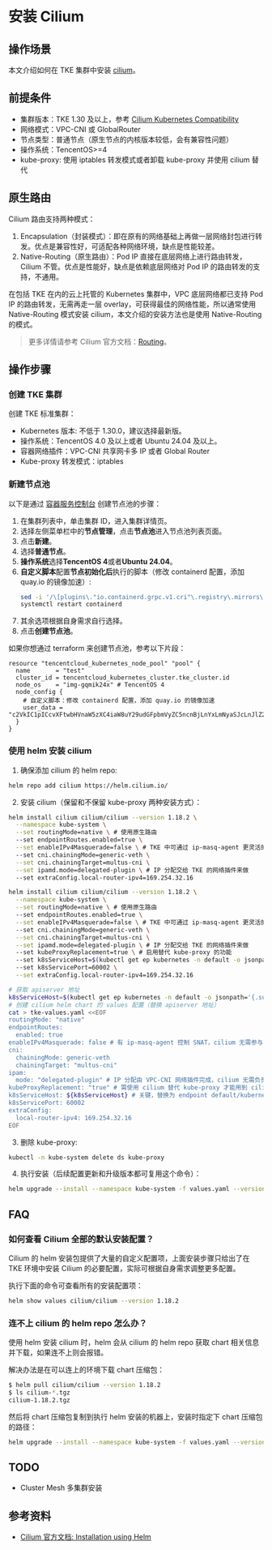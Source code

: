 # 安装 Cilium

## 操作场景

本文介绍如何在 TKE 集群中安装 [cilium](https://cilium.io/)。

## 前提条件

- 集群版本：TKE 1.30 及以上，参考 [Cilium Kubernetes Compatibility](https://docs.cilium.io/en/stable/network/kubernetes/compatibility/)
- 网络模式：VPC-CNI 或 GlobalRouter
- 节点类型：普通节点（原生节点的内核版本较低，会有兼容性问题）
- 操作系统：TencentOS>=4
- kube-proxy: 使用 iptables 转发模式或者卸载 kube-proxy 并使用 cilium 替代

## 原生路由

Cilium 路由支持两种模式：
1. Encapsulation（封装模式）：即在原有的网络基础上再做一层网络封包进行转发。优点是兼容性好，可适配各种网络环境，缺点是性能较差。
2. Native-Routing（原生路由）：Pod IP 直接在底层网络上进行路由转发，Cilium 不管。优点是性能好，缺点是依赖底层网络对 Pod IP 的路由转发的支持，不通用。

在包括 TKE 在内的云上托管的 Kubernetes 集群中，VPC 底层网络都已支持 Pod IP 的路由转发，无需再走一层 overlay，可获得最佳的网络性能，所以通常使用 Native-Routing 模式安装 cilium，本文介绍的安装方法也是使用 Native-Routing 的模式。

> 更多详情请参考 Cilium 官方文档：[Routing](https://docs.cilium.io/en/stable/network/concepts/routing/)。

## 操作步骤

### 创建 TKE 集群

创建 TKE 标准集群：
- Kubernetes 版本: 不低于 1.30.0，建议选择最新版。
- 操作系统：TencentOS 4.0 及以上或者 Ubuntu 24.04 及以上。
- 容器网络插件：VPC-CNI 共享网卡多 IP 或者 Global Router
- Kube-proxy 转发模式：iptables

### 新建节点池

以下是通过 [容器服务控制台](https://console.cloud.tencent.com/tke2/cluster) 创建节点池的步骤：
1. 在集群列表中，单击集群 ID，进入集群详情页。
2. 选择左侧菜单栏中的**节点管理**，点击**节点池**进入节点池列表页面。
3. 点击**新建**。
4. 选择**普通节点**。
5. **操作系统**选择**TencentOS 4**或者**Ubuntu 24.04**。
6. **自定义脚本**配置**节点初始化后**执行的脚本（修改 containerd 配置，添加 quay.io 的镜像加速）:
    ```bash
    sed -i '/\[plugins\."io.containerd.grpc.v1.cri"\.registry\.mirrors\]/ a\\ \ \ \ \ \ \ \ [plugins."io.containerd.grpc.v1.cri".registry.mirrors."quay.io"]\n\ \ \ \ \ \ \ \ \ \ endpoint = ["https://quay.tencentcloudcr.com"]' /etc/containerd/config.toml
    systemctl restart containerd
    ```
7. 其余选项根据自身需求自行选择。
8. 点击**创建节点池**。

如果你想通过 terraform 来创建节点池，参考以下片段：
```hcl
resource "tencentcloud_kubernetes_node_pool" "pool" {
  name       = "test"
  cluster_id = tencentcloud_kubernetes_cluster.tke_cluster.id
  node_os    = "img-gqmik24x" # TencentOS 4
  node_config {
    # 自定义脚本：修改 containerd 配置，添加 quay.io 的镜像加速
    user_data = "c2VkIC1pICcvXFtwbHVnaW5zXC4iaW8uY29udGFpbmVyZC5ncnBjLnYxLmNyaSJcLnJlZ2lzdHJ5XC5taXJyb3JzXF0vIGFcXCBcIFwgXCBcIFwgXCBcIFtwbHVnaW5zLiJpby5jb250YWluZXJkLmdycGMudjEuY3JpIi5yZWdpc3RyeS5taXJyb3JzLiJxdWF5LmlvIl1cblwgXCBcIFwgXCBcIFwgXCBcIFwgZW5kcG9pbnQgPSBbImh0dHBzOi8vcXVheS50ZW5jZW50Y2xvdWRjci5jb20iXScgL2V0Yy9jb250YWluZXJkL2NvbmZpZy50b21sCnN5c3RlbWN0bCByZXN0YXJ0IGNvbnRhaW5lcmQK"
  }
}
```

### 使用 helm 安装 cilium
1. 确保添加 cilium 的 helm repo:

```bash
helm repo add cilium https://helm.cilium.io/
```

2. 安装 cilium（保留和不保留 kube-proxy 两种安装方式）：

<Tabs>
  <TabItem value="1" label="与 kube-proxy 共存">

  ```bash
  helm install cilium cilium/cilium --version 1.18.2 \
    --namespace kube-system \
    --set routingMode=native \ # 使用原生路由
    --set endpointRoutes.enabled=true \
    --set enableIPv4Masquerade=false \ # TKE 中可通过 ip-masq-agent 更灵活的控制 SNAT，cilium 无需参与
    --set cni.chainingMode=generic-veth \
    --set cni.chainingTarget=multus-cni \
    --set ipamd.mode=delegated-plugin \ # IP 分配交给 TKE 的网络插件来做
    --set extraConfig.local-router-ipv4=169.254.32.16
  ```

  </TabItem>
  <TabItem value="2" label="完全替代 kube-proxy">

  ```bash
  helm install cilium cilium/cilium --version 1.18.2 \
    --namespace kube-system \
    --set routingMode=native \ # 使用原生路由
    --set endpointRoutes.enabled=true \
    --set enableIPv4Masquerade=false \ # TKE 中可通过 ip-masq-agent 更灵活的控制 SNAT，cilium 无需参与
    --set cni.chainingMode=generic-veth \
    --set cni.chainingTarget=multus-cni \
    --set ipamd.mode=delegated-plugin \ # IP 分配交给 TKE 的网络插件来做
    --set kubeProxyReplacement=true \ # 启用替代 kube-proxy 的功能
    --set k8sServiceHost=$(kubectl get ep kubernetes -n default -o jsonpath='{.subsets[0].addresses[0].ip}') \ # 替代 kube-proxy 需拿到 apiserver 的实际地址而非虚拟的 ClussterIP 才能与 apiserver 通信（鸡生蛋和蛋生鸡问题）
    --set k8sServicePort=60002 \
    --set extraConfig.local-router-ipv4=169.254.32.16
  ```

  </TabItem>
</Tabs>


```bash
# 获取 apiserver 地址
k8sServiceHost=$(kubectl get ep kubernetes -n default -o jsonpath='{.subsets[0].addresses[0].ip}')
# 创建 cilium helm chart 的 values 配置（替换 apiserver 地址）
cat > tke-values.yaml <<EOF
routingMode: "native"
endpointRoutes:
  enabled: true
enableIPv4Masquerade: false # 有 ip-masq-agent 控制 SNAT，cilium 无需参与
cni:
  chainingMode: generic-veth
  chainingTarget: "multus-cni"
ipam:
  mode: "delegated-plugin" # IP 分配由 VPC-CNI 网络插件完成，cilium 无需负责 IP 分配
kubeProxyReplacement: "true" # 需使用 cilium 替代 kube-proxy 才能用到 cilium 完整能力
k8sServiceHost: ${k8sServiceHost} # 关键，替换为 endpoint default/kubernetes 指向的 IP
k8sServicePort: 60002
extraConfig:
  local-router-ipv4: 169.254.32.16
EOF
```

3. 删除 kube-proxy:

```bash
kubectl -n kube-system delete ds kube-proxy
```

4. 执行安装（后续配置更新和升级版本都可复用这个命令）：
```bash
helm upgrade --install --namespace kube-system -f values.yaml --version 1.18.2 cilium cilium/cilium
```

## FAQ

### 如何查看 Cilium 全部的默认安装配置？

Cilium 的 helm 安装包提供了大量的自定义配置项，上面安装步骤只给出了在 TKE 环境中安装 Cilium 的必要配置，实际可根据自身需求调整更多配置。

执行下面的命令可查看所有的安装配置项：

```bash
helm show values cilium/cilium --version 1.18.2
```

### 连不上 cilium 的 helm repo 怎么办？

使用 helm 安装 cilium 时，helm 会从 cilium 的 helm repo 获取 chart 相关信息并下载，如果连不上则会报错。

解决办法是在可以连上的环境下载 chart 压缩包：
```bash
$ helm pull cilium/cilium --version 1.18.2
$ ls cilium-*.tgz
cilium-1.18.2.tgz
```

然后将 chart 压缩包复制到执行 helm 安装的机器上，安装时指定下 chart 压缩包的路径：
```bash
helm upgrade --install --namespace kube-system -f values.yaml --version 1.18.2 cilium ./cilium-1.18.2.tgz
```

## TODO

- Cluster Mesh 多集群安装

## 参考资料

- [Cilium 官方文档: Installation using Helm](https://docs.cilium.io/en/stable/installation/k8s-install-helm/)
